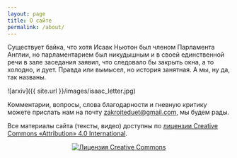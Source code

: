 ```yaml
---
layout: page
title: О сайте
permalink: /about/
---
```

Существует байка, что хотя Исаак Ньютон был членом Парламента Англии, но парламентарием был никудышным и в своей единственной речи в зале заседания заявил, что следовало бы закрыть окна, а то холодно, и дует. Правда или вымысел, но история занятная. А мы, ну да, так названы.

![arxiv]({{ site.url }}/images/isaac_letter.jpg)

Комментарии, вопросы, слова благодарности и гневную критику можете прислать нам на почту [zakroiteduet@gmail.com](mailto:email@domain.com), мы будем рады.

Все материалы сайта (тексты, видео) доступны по [лицензии Creative Commons «Attribution» 4.0 International](http://creativecommons.org/licenses/by/4.0/).

<p align="center"><a rel="license" href="http://creativecommons.org/licenses/by/4.0/"><img alt="Лицензия Creative Commons" style="border-width:0" src="https://i.creativecommons.org/l/by/4.0/88x31.png" /></a></p>